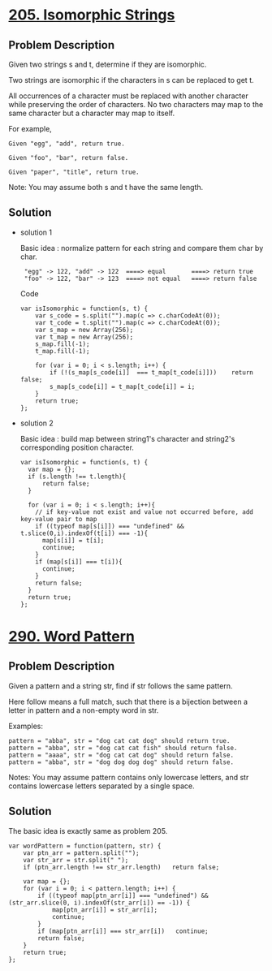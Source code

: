 # [205. Isomorphic Strings](https://leetcode.com/problems/isomorphic-strings/description/)
## Problem Description
Given two strings s and t, determine if they are isomorphic.

Two strings are isomorphic if the characters in s can be replaced to get t.

All occurrences of a character must be replaced with another character while preserving the order of characters. No two characters may map to the same character but a character may map to itself.

For example,
```
Given "egg", "add", return true.

Given "foo", "bar", return false.

Given "paper", "title", return true.
```
Note:
You may assume both s and t have the same length.

## Solution
- solution 1

  Basic idea : normalize pattern for each string and compare them char by char.
  ```
   "egg" -> 122, "add" -> 122  ====> equal       ====> return true
   "foo" -> 122, "bar" -> 123  ====> not equal   ====> return false     
  ```
  Code
  ```
  var isIsomorphic = function(s, t) {
      var s_code = s.split("").map(c => c.charCodeAt(0));
      var t_code = t.split("").map(c => c.charCodeAt(0));
      var s_map = new Array(256);
      var t_map = new Array(256);
      s_map.fill(-1);
      t_map.fill(-1);

      for (var i = 0; i < s.length; i++) {
          if (!(s_map[s_code[i]]  === t_map[t_code[i]]))    return false;
          s_map[s_code[i]] = t_map[t_code[i]] = i;
      }
      return true;
  };
  ```
  
- solution 2

  Basic idea : build map between string1's character and string2's corresponding position character.
  ```
  var isIsomorphic = function(s, t) {    
    var map = {};    
    if (s.length !== t.length){
        return false;
    }
    
    for (var i = 0; i < s.length; i++){
      // if key-value not exist and value not occurred before, add key-value pair to map
      if ((typeof map[s[i]]) === "undefined" && t.slice(0,i).indexOf(t[i]) === -1){
        map[s[i]] = t[i];
        continue;
      }
      if (map[s[i]] === t[i]){
        continue;
      }
      return false;
    }    
    return true;
  };
  ```

# [290. Word Pattern](https://leetcode.com/problems/word-pattern/description/)
## Problem Description
Given a pattern and a string str, find if str follows the same pattern.

Here follow means a full match, such that there is a bijection between a letter in pattern and a non-empty word in str.

Examples:
```
pattern = "abba", str = "dog cat cat dog" should return true.
pattern = "abba", str = "dog cat cat fish" should return false.
pattern = "aaaa", str = "dog cat cat dog" should return false.
pattern = "abba", str = "dog dog dog dog" should return false.
```
Notes:
You may assume pattern contains only lowercase letters, and str contains lowercase letters separated by a single space.

## Solution
The basic idea is exactly same as problem 205.
```
var wordPattern = function(pattern, str) {
    var ptn_arr = pattern.split("");
    var str_arr = str.split(" ");
    if (ptn_arr.length !== str_arr.length)   return false;
    
    var map = {};
    for (var i = 0; i < pattern.length; i++) {
        if ((typeof map[ptn_arr[i]] === "undefined") && (str_arr.slice(0, i).indexOf(str_arr[i]) == -1)) {
            map[ptn_arr[i]] = str_arr[i];
            continue;
        }
        if (map[ptn_arr[i]] === str_arr[i])   continue;
        return false;
    }
    return true;
};
```
